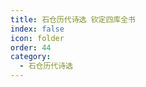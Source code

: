 ```yaml
---
title: 石仓历代诗选 钦定四库全书
index: false
icon: folder
order: 44
category:
  - 石仓历代诗选
---
```


<AutoCatalog  />
